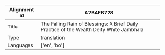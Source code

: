 |Alignment id | A2B4FB728
| --- | --- 
|Title | The Falling Rain of Blessings: A Brief Daily Practice of the Wealth Deity White Jambhala 
|Type | translation
|Languages | ['en', 'bo']